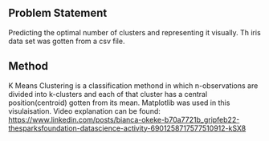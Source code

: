 ## Problem Statement

Predicting the optimal number of clusters and representing it visually. Th iris data set was gotten from a csv file. 

## Method

K Means Clustering is a classification methond in which n-observations are divided into k-clusters and each of that cluster has a central position(centroid) gotten from its mean. Matplotlib was used in this visulaisation.  Video explanation can be found: https://www.linkedin.com/posts/bianca-okeke-b70a7721b_gripfeb22-thesparksfoundation-datascience-activity-6901258717577510912-kSX8
